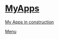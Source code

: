 # [MyApps]()
[My Apps in construction](https://kolumnin.github.io/MyApps/)

[Menu](https://kolumnin.github.io/MyApps/menu.html)
